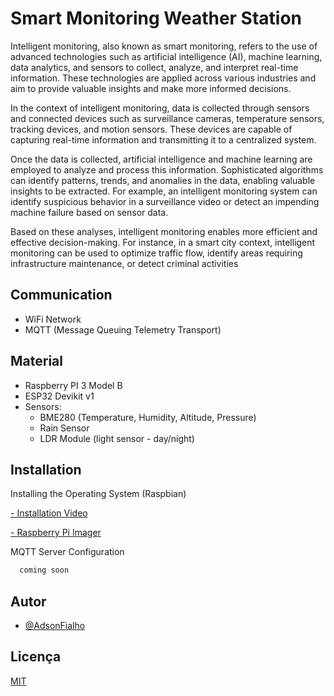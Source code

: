 
# Smart Monitoring Weather Station

Intelligent monitoring, also known as smart monitoring, refers to the use of advanced technologies such as artificial intelligence (AI), machine learning, data analytics, and sensors to collect, analyze, and interpret real-time information. These technologies are applied across various industries and aim to provide valuable insights and make more informed decisions.

In the context of intelligent monitoring, data is collected through sensors and connected devices such as surveillance cameras, temperature sensors, tracking devices, and motion sensors. These devices are capable of capturing real-time information and transmitting it to a centralized system.

Once the data is collected, artificial intelligence and machine learning are employed to analyze and process this information. Sophisticated algorithms can identify patterns, trends, and anomalies in the data, enabling valuable insights to be extracted. For example, an intelligent monitoring system can identify suspicious behavior in a surveillance video or detect an impending machine failure based on sensor data.

Based on these analyses, intelligent monitoring enables more efficient and effective decision-making. For instance, in a smart city context, intelligent monitoring can be used to optimize traffic flow, identify areas requiring infrastructure maintenance, or detect criminal activities

## Communication
 - WiFi Network
 - MQTT (Message Queuing Telemetry Transport)

## Material
 - Raspberry PI 3 Model B
 - ESP32 Devikit v1
 - Sensors:
   - BME280 (Temperature, Humidity, Altitude, Pressure)
   - Rain Sensor
   - LDR Module (light sensor - day/night)

## Installation

Installing the Operating System (Raspbian)

[ - Installation Video](https://www.raspberrypi.com/documentation/computers/getting-started.html#installing-the-operating-system)

[ - Raspberry Pi Imager](https://rptl.io/imager)
    
MQTT Server Configuration

```bash
  coming soon
```

## Autor

- [@AdsonFialho](https://www.github.com/AdsonFialho)


## Licença

[MIT](https://choosealicense.com/licenses/mit/)


